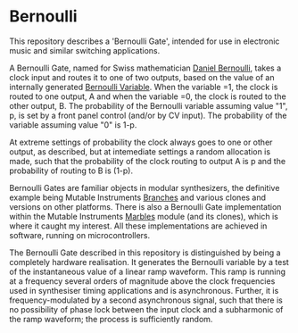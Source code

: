 # Bernoulli

This repository describes a 'Bernoulli Gate', intended for use in electronic music and similar switching applications.

A Bernoulli Gate, named for Swiss mathematician [Daniel Bernoulli](https://en.wikipedia.org/wiki/Daniel_Bernoulli), takes a clock input and routes it to one of two outputs, based on the 
value of an internally generated [Bernoulli Variable](https://web.stanford.edu/class/archive/cs/cs109/cs109.1178/lectureHandouts/070-bernoulli-binomial.pdf). When the variable =1, the clock is routed to one output, A and when the variable =0, the clock is routed to the other output, B. The probability of the Bernoulli variable assuming value "1", p, is set by a front panel control (and/or by CV input). The probability of the variable assuming value "0" is 1-p. 

At extreme settings of probability the clock always goes to one or other output, as described, but at intemediate settings a random allocation is made, such that the probability of the clock routing to output A is p and the probability of routing to B is (1-p).

Bernoulli Gates are familiar objects in modular synthesizers, the definitive example being Mutable Instruments [Branches](https://pichenettes.github.io/mutable-instruments-documentation/modules/branches/) and various clones and versions on other platforms. There is also a Bernoulli Gate implementation within the Mutable Instruments [Marbles](https://pichenettes.github.io/mutable-instruments-documentation/modules/marbles/) module (and its clones), which is where it caught my interest. All these implementations are achieved in software, running on microcontrollers.

The Bernoulli Gate described in this repository is distinguished by being a completely hardware realisation. It generates the Bernoulli variable by a test of the instantaneous value of a linear ramp waveform. This ramp is running at a frequency several orders of magnitude above the clock frequencies used in synthesiser timing applications and is asynchronous. Further, it is frequency-modulated by a second asynchronous signal, such that there is no possibility of phase lock between the input clock and a subharmonic of the ramp waveform; the process is sufficiently random.



